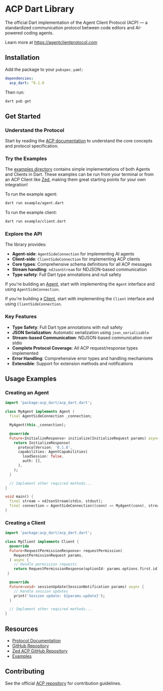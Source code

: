 # ACP Dart Library

The official Dart implementation of the Agent Client Protocol (ACP) — a standardized communication protocol between code editors and AI-powered coding agents.

Learn more at https://agentclientprotocol.com

## Installation

Add the package to your `pubspec.yaml`:

```yaml
dependencies:
  acp_dart: ^0.1.0
```

Then run:
```bash
dart pub get
```

## Get Started

### Understand the Protocol

Start by reading the [ACP documentation](https://agentclientprotocol.com) to understand the core concepts and protocol specification.

### Try the Examples

The [examples directory](https://github.com/SkrOYC/acp-dart/tree/master/example) contains simple implementations of both Agents and Clients in Dart. These examples can be run from your terminal or from an ACP Client like [Zed](https://zed.dev), making them great starting points for your own integration!

To run the example agent:
```bash
dart run example/agent.dart
```

To run the example client:
```bash
dart run example/client.dart
```

### Explore the API

The library provides:

- **Agent-side**: `AgentSideConnection` for implementing AI agents
- **Client-side**: `ClientSideConnection` for implementing ACP clients
- **Core types**: Comprehensive schema definitions for all ACP messages
- **Stream handling**: `ndJsonStream` for NDJSON-based communication
- **Type safety**: Full Dart type annotations and null safety

If you're building an [Agent](https://agentclientprotocol.com/protocol/overview#agent), start with implementing the `Agent` interface and using `AgentSideConnection`.

If you're building a [Client](https://agentclientprotocol.com/protocol/overview#client), start with implementing the `Client` interface and using `ClientSideConnection`.

### Key Features

- **Type Safety**: Full Dart type annotations with null safety
- **JSON Serialization**: Automatic serialization using `json_serializable`
- **Stream-based Communication**: NDJSON-based communication over stdio
- **Complete Protocol Coverage**: All ACP request/response types implemented
- **Error Handling**: Comprehensive error types and handling mechanisms
- **Extensible**: Support for extension methods and notifications

## Usage Examples

### Creating an Agent

```dart
import 'package:acp_dart/acp_dart.dart';

class MyAgent implements Agent {
  final AgentSideConnection _connection;

  MyAgent(this._connection);

  @override
  Future<InitializeResponse> initialize(InitializeRequest params) async {
    return InitializeResponse(
      protocolVersion: '0.1.0',
      capabilities: AgentCapabilities(
        loadSession: false,
        auth: [],
      ),
    );
  }

  // Implement other required methods...
}

void main() {
  final stream = ndJsonStream(stdin, stdout);
  final connection = AgentSideConnection((conn) => MyAgent(conn), stream);
}
```

### Creating a Client

```dart
import 'package:acp_dart/acp_dart.dart';

class MyClient implements Client {
  @override
  Future<RequestPermissionResponse> requestPermission(
    RequestPermissionRequest params,
  ) async {
    // Handle permission requests
    return RequestPermissionResponse(optionId: params.options.first.id);
 }

  @override
  Future<void> sessionUpdate(SessionNotification params) async {
    // Handle session updates
    print('Session update: ${params.update}');
  }

  // Implement other required methods...
}
```

## Resources

- [Protocol Documentation](https://agentclientprotocol.com)
- [GitHub Repository](https://github.com/SkrOYC/acp-dart)
- [Zed ACP GitHub Repository](https://github.com/zed-industries/agent-client-protocol)
- [Examples](https://github.com/SkrOYC/acp-dart/tree/master/example)

## Contributing

See the official [ACP repository](https://github.com/zed-industries/agent-client-protocol) for contribution guidelines.
